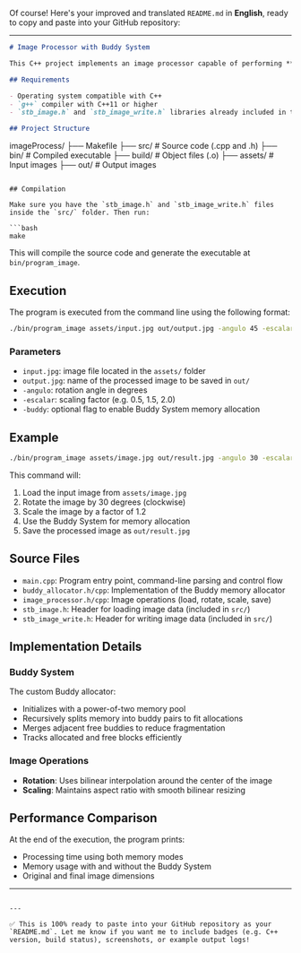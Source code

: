 Of course! Here's your improved and translated `README.md` in **English**, ready to copy and paste into your GitHub repository:

---

```markdown
# Image Processor with Buddy System

This C++ project implements an image processor capable of performing **rotation** and **scaling** operations on images, using two different memory management methods: the standard dynamic allocation (`new/delete`) and a custom **Buddy System** allocator.

## Requirements

- Operating system compatible with C++
- `g++` compiler with C++11 or higher
- `stb_image.h` and `stb_image_write.h` libraries already included in the `src/` folder

## Project Structure

```
imageProcess/
├── Makefile
├── src/               # Source code (.cpp and .h)
├── bin/               # Compiled executable
├── build/             # Object files (.o)
├── assets/            # Input images
├── out/               # Output images
```

## Compilation

Make sure you have the `stb_image.h` and `stb_image_write.h` files inside the `src/` folder. Then run:

```bash
make
```

This will compile the source code and generate the executable at `bin/program_image`.

## Execution

The program is executed from the command line using the following format:

```bash
./bin/program_image assets/input.jpg out/output.jpg -angulo 45 -escalar 1.5 [-buddy]
```

### Parameters

- `input.jpg`: image file located in the `assets/` folder
- `output.jpg`: name of the processed image to be saved in `out/`
- `-angulo`: rotation angle in degrees
- `-escalar`: scaling factor (e.g. 0.5, 1.5, 2.0)
- `-buddy`: optional flag to enable Buddy System memory allocation

## Example

```bash
./bin/program_image assets/image.jpg out/result.jpg -angulo 30 -escalar 1.2 -buddy
```

This command will:
1. Load the input image from `assets/image.jpg`
2. Rotate the image by 30 degrees (clockwise)
3. Scale the image by a factor of 1.2
4. Use the Buddy System for memory allocation
5. Save the processed image as `out/result.jpg`

## Source Files

- `main.cpp`: Program entry point, command-line parsing and control flow
- `buddy_allocator.h/cpp`: Implementation of the Buddy memory allocator
- `image_processor.h/cpp`: Image operations (load, rotate, scale, save)
- `stb_image.h`: Header for loading image data (included in `src/`)
- `stb_image_write.h`: Header for writing image data (included in `src/`)

## Implementation Details

### Buddy System

The custom Buddy allocator:
- Initializes with a power-of-two memory pool
- Recursively splits memory into buddy pairs to fit allocations
- Merges adjacent free buddies to reduce fragmentation
- Tracks allocated and free blocks efficiently

### Image Operations

- **Rotation**: Uses bilinear interpolation around the center of the image
- **Scaling**: Maintains aspect ratio with smooth bilinear resizing

## Performance Comparison

At the end of the execution, the program prints:
- Processing time using both memory modes
- Memory usage with and without the Buddy System
- Original and final image dimensions

---
```

---

✅ This is 100% ready to paste into your GitHub repository as your `README.md`. Let me know if you want me to include badges (e.g. C++ version, build status), screenshots, or example output logs!